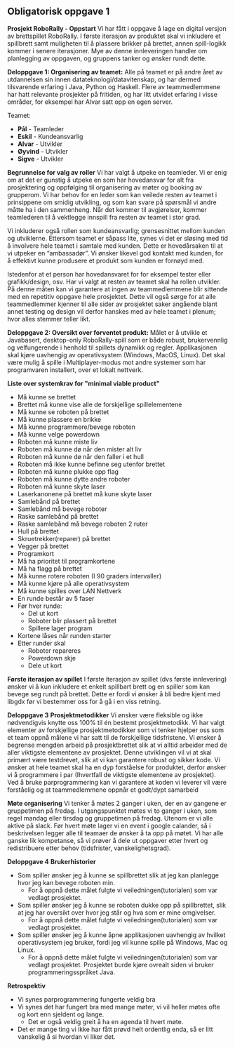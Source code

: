 ## **Obligatorisk oppgave 1**
**Prosjekt RoboRally - Oppstart**
Vi har fått i oppgave å lage en digital versjon av brettspillet RoboRally. I første iterasjon av produktet skal vi inkludere et spillbrett 
samt muligheten til å plassere brikker på brettet, annen spill-logikk kommer i senere iterasjoner. Mye av denne innleveringen handler om 
planlegging av oppgaven, og gruppens tanker og ønsker rundt dette. 

**Deloppgave 1: Organisering av teamet:** Alle på teamet er på andre året av utdannelsen sin innen datateknologi/datavitenskap, og har dermed tilsvarende erfaring i Java, Python og Haskell. Flere av teammedlemmene har hatt relevante prosjekter på fritiden, og har litt utvidet erfaring i visse områder, for eksempel har Alvar satt opp en egen server.

Teamet:
- **Pål**       - Teamleder
- **Eskil** 		- Kundeansvarlig
- **Alvar** 		- Utvikler
- **Øyvind** 	  - Utvikler
- **Sigve** 		- Utvikler


**Begrunnelse for valg av roller** Vi har valgt å utpeke en teamleder. Vi er enig om at det er gunstig å utpeke en som har hovedansvar for alt fra prosjektering og oppfølging til organisering av møter og booking av grupperom. Vi har behov for en leder som kan veilede resten av teamet i prinsippene om smidig utvikling, og som kan svare på spørsmål vi andre måtte ha i den sammenheng. Når det kommer til avgjørelser, kommer teamlederen til å vektlegge innspill fra resten av teamet i stor grad.

Vi inkluderer også rollen som kundeansvarlig; grensesnittet mellom kunden og utviklerne. Ettersom teamet er såpass lite, synes vi det 
er sløsing med tid å involvere hele teamet i samtale med kunden. Dette er hovedårsaken til at vi utpeker en “ambassadør”. Vi ønsker 
likevel god kontakt med kunden, for å effektivt kunne produsere et produkt som kunden er fornøyd med.

Istedenfor at et person har hovedansvaret for for eksempel tester eller grafikk/design, osv. Har vi valgt at resten av teamet skal ha 
rollen utvikler. På denne måten kan vi garantere at ingen av teammedlemmene blir sittende med en repetitiv oppgave hele prosjektet. Dette 
vil også sørge for at alle teammedlemmer kjenner til alle sider av prosjektet saker angående blant annet testing og design vil derfor 
hanskes med av hele teamet i plenum; hvor alles stemmer teller likt. 


**Deloppgave 2: Oversikt over forventet produkt:** Målet er å utvikle et Javabasert, desktop-only RoboRally-spill som er både robust, brukervennlig og velfungerende i henhold til spillets dynamikk og regler. Applikasjonen skal kjøre uavhengig av operativsystem (Windows, MacOS, Linux). Det skal være mulig å spille i Multiplayer-modus mot andre systemer som har programvaren installert, over et lokalt nettverk. 


**Liste over systemkrav for "minimal viable product"**
* Må kunne se brettet
* Brettet må kunne vise alle de forskjellige spillelementene
* Må kunne se roboten på brettet
* Må kunne plassere en brikke
* Må kunne programmere/bevege roboten
* Må kunne velge powerdown
* Roboten må kunne miste liv
* Roboten må kunne dø når den mister alt liv
* Roboten må kunne dø når den faller i et hull
* Roboten må ikke kunne befinne seg utenfor brettet
* Roboten må kunne plukke opp flag
* Roboten må kunne dytte andre roboter
* Roboten må kunne skyte laser
* Laserkanonene på brettet må kune skyte laser
* Samlebånd på brettet
* Samlebånd må bevege roboter
* Raske samlebånd på brettet
* Raske samlebånd må bevege roboten 2 ruter
* Hull på brettet
* Skruetrekker(reparer) på brettet
* Vegger på brettet
* Programkort
* Må ha prioritet til programkortene
* Må ha flagg på brettet
* Må kunne rotere roboten (I 90 graders intervaller)
* Må kunne kjøre på alle operativsystem
* Må kunne spilles over LAN Nettverk
* En runde består av 5 faser
* Før hver runde:
    * Del ut kort
    * Roboter blir plassert på brettet
    * Spillere lager program
* Kortene låses når runden starter
* Etter runder skal
    * Roboter repareres
    * Powerdown skje
    * Dele ut kort


**Første iterasjon av spillet**
I første iterasjon av spillet (dvs første innlevering) ønsker vi å kun inkludere et enkelt spillbart brett og en spiller som kan bevege seg rundt på brettet. Dette er fordi vi ønsker å bli bedre kjent med libgdx før vi bestemmer oss for å gå i en viss retning. 


**Deloppgave 3**
**Prosjektmetodikker**
Vi ønsker være fleksible og ikke nødvendigvis knytte oss 100% til én bestemt prosjektmetodikk. Vi har valgt elementer av forskjellige prosjektmetodikker som vi tenker hjelper oss som et team oppnå målene vi har satt til de forskjellige tidsfristene. Vi ønsker å begrense mengden arbeid på prosjektbrettet slik at vi alltid arbeider med de aller viktigste elementene av prosjektet. Denne utviklingen vil vi at skal primært være testdrevet, slik at vi kan garantere robust og sikker kode. Vi ønsker at hele teamet skal ha en dyp forståelse for produktet, derfor ønsker vi å programmere i par (Ihvertfall de viktigste elementene av prosjektet). Ved å bruke parprogrammering kan vi garantere at koden vi leverer vil være forståelig og at teammedlemmene oppnår et godt/dypt samarbeid

**Møte organisering**
Vi tenker å møtes 2 ganger i uken, der en av gangene er gruppetimen på fredag.
I utgangspunktet møtes vi to ganger i uken, som regel mandag eller tirsdag og gruppetimen på fredag. Utenom er vi alle aktive på slack. Før hvert møte lager vi en event i google calander, så i beskrivelsen legger alle til teamaer de ønsker å ta opp på møtet.
Vi har alle ganske lik kompetanse, så vi prøver å dele ut oppgaver etter hvert og redistribuere etter behov (tidsfrister, vanskelighetsgrad).  


**Deloppgave 4**
**Brukerhistorier**
* Som spiller ønsker jeg å kunne se spillbrettet slik at jeg kan planlegge hvor jeg kan bevege roboten min.
    * For å oppnå dette målet fulgte vi veiledningen(tutorialen) som var vedlagt prosjektet.
* Som spiller ønsker jeg å kunne se roboten dukke opp på spillbrettet, slik at jeg har oversikt over hvor jeg står og hva som er mine omgivelser.
    * For å oppnå dette målet fulgte vi veiledningen(tutorialen) som var vedlagt prosjektet.
* Som spiller ønsker jeg å kunne åpne applikasjonen uavhengig av hvilket operativsystem jeg bruker, fordi jeg vil kunne spille på Windows, Mac og Linux.
    * For å oppnå dette målet fulgte vi veiledningen(tutorialen) som var vedlagt prosjektet. Prosjektet burde kjøre ovrealt siden vi bruker programmeringsspråket Java.
    

**Retrospektiv**
- Vi synes parprogrammering fungerte veldig bra
- Vi synes det har fungert bra med mange møter, vi vil heller møtes ofte og kort enn sjeldent og lange.
     - Det er også veldig greit å ha en agenda til hvert møte.
- Det er mange ting vi ikke har fått prøvd helt ordentlig enda, så er litt vanskelig å si hvordan vi liker det.
























